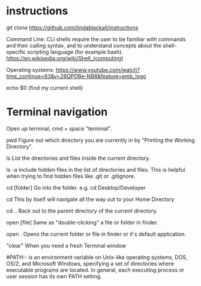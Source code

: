 # instructions

git clone https://github.com/lindablackall/instructions

Command Line: CLI shells require the user to be familiar with commands and their calling syntax, and to understand concepts about the shell-specific scripting language (for example bash). 
https://en.wikipedia.org/wiki/Shell_(computing)

Operating systems: https://www.youtube.com/watch?time_continue=63&v=26QPDBe-NB8&feature=emb_logo

echo $0 (find my current shell) 

# Terminal navigation
Open up terminal, cmd + space "terminal".

pwd Figure out which directory you are currently in by "Printing the Working Directory".

ls List the directories and files inside the current directory.

ls -a include hidden files in the list of directories and files. This is helpful when trying to find hidden files like .git or .gitignore.

cd [folder] Go into the folder. e.g. cd Desktop/Developer

cd This by itself will navigate all the way out to your Home Directory

cd .. Back out to the parent directory of the current directory.

open [file] Same as "double-clicking" a file or folder in finder.

open . Opens the current folder or file in finder or it's default application.

"clear" When you need a fresh Terminal window

#PATH:-
is an environment variable on Unix-like operating systems, DOS, OS/2, and Microsoft Windows, specifying a set of directories where executable programs are located. In general, each executing process or user session has its own PATH setting.



